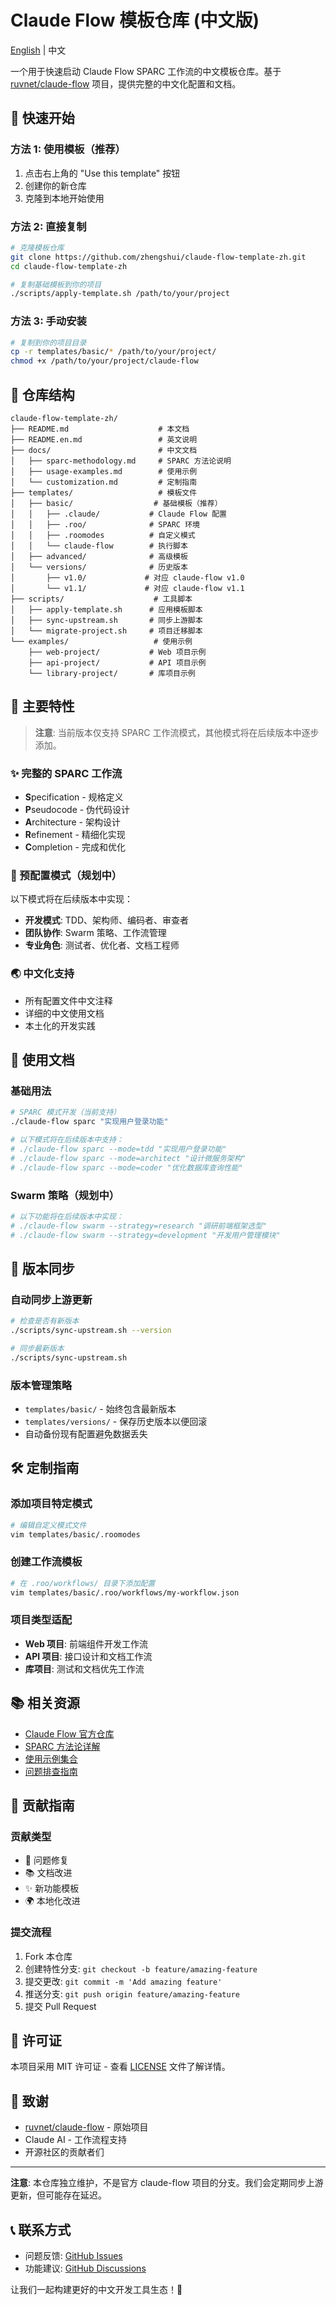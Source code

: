 # Claude Flow 模板仓库 (中文版)

[English](./README.en.md) | 中文

一个用于快速启动 Claude Flow SPARC 工作流的中文模板仓库。基于 [ruvnet/claude-flow](https://github.com/ruvnet/claude-flow) 项目，提供完整的中文化配置和文档。

## 🚀 快速开始

### 方法 1: 使用模板（推荐）
1. 点击右上角的 "Use this template" 按钮
2. 创建你的新仓库
3. 克隆到本地开始使用

### 方法 2: 直接复制
```bash
# 克隆模板仓库
git clone https://github.com/zhengshui/claude-flow-template-zh.git
cd claude-flow-template-zh

# 复制基础模板到你的项目
./scripts/apply-template.sh /path/to/your/project
```

### 方法 3: 手动安装
```bash
# 复制到你的项目目录
cp -r templates/basic/* /path/to/your/project/
chmod +x /path/to/your/project/claude-flow
```

## 📁 仓库结构

```
claude-flow-template-zh/
├── README.md                    # 本文档
├── README.en.md                 # 英文说明
├── docs/                        # 中文文档
│   ├── sparc-methodology.md     # SPARC 方法论说明
│   ├── usage-examples.md        # 使用示例
│   └── customization.md         # 定制指南
├── templates/                   # 模板文件
│   ├── basic/                  # 基础模板（推荐）
│   │   ├── .claude/           # Claude Flow 配置
│   │   ├── .roo/              # SPARC 环境
│   │   ├── .roomodes          # 自定义模式
│   │   └── claude-flow        # 执行脚本
│   ├── advanced/              # 高级模板
│   └── versions/              # 历史版本
│       ├── v1.0/             # 对应 claude-flow v1.0
│       └── v1.1/             # 对应 claude-flow v1.1
├── scripts/                    # 工具脚本
│   ├── apply-template.sh      # 应用模板脚本
│   ├── sync-upstream.sh       # 同步上游脚本
│   └── migrate-project.sh     # 项目迁移脚本
└── examples/                   # 使用示例
    ├── web-project/           # Web 项目示例
    ├── api-project/           # API 项目示例
    └── library-project/       # 库项目示例
```

## 🎯 主要特性

> **注意**: 当前版本仅支持 SPARC 工作流模式，其他模式将在后续版本中逐步添加。

### ✨ 完整的 SPARC 工作流
- **S**pecification - 规格定义
- **P**seudocode - 伪代码设计  
- **A**rchitecture - 架构设计
- **R**efinement - 精细化实现
- **C**ompletion - 完成和优化

### 🔧 预配置模式（规划中）
以下模式将在后续版本中实现：
- **开发模式**: TDD、架构师、编码者、审查者
- **团队协作**: Swarm 策略、工作流管理
- **专业角色**: 测试者、优化者、文档工程师

### 🌏 中文化支持
- 所有配置文件中文注释
- 详细的中文使用文档
- 本土化的开发实践

## 📖 使用文档

### 基础用法
```bash
# SPARC 模式开发（当前支持）
./claude-flow sparc "实现用户登录功能"

# 以下模式将在后续版本中支持：
# ./claude-flow sparc --mode=tdd "实现用户登录功能"
# ./claude-flow sparc --mode=architect "设计微服务架构"
# ./claude-flow sparc --mode=coder "优化数据库查询性能"
```

### Swarm 策略（规划中）
```bash
# 以下功能将在后续版本中实现：
# ./claude-flow swarm --strategy=research "调研前端框架选型"
# ./claude-flow swarm --strategy=development "开发用户管理模块"
```

## 🔄 版本同步

### 自动同步上游更新
```bash
# 检查是否有新版本
./scripts/sync-upstream.sh --version

# 同步最新版本
./scripts/sync-upstream.sh
```

### 版本管理策略
- `templates/basic/` - 始终包含最新版本
- `templates/versions/` - 保存历史版本以便回滚
- 自动备份现有配置避免数据丢失

## 🛠️ 定制指南

### 添加项目特定模式
```bash
# 编辑自定义模式文件
vim templates/basic/.roomodes
```

### 创建工作流模板
```bash
# 在 .roo/workflows/ 目录下添加配置
vim templates/basic/.roo/workflows/my-workflow.json
```

### 项目类型适配
- **Web 项目**: 前端组件开发工作流
- **API 项目**: 接口设计和文档工作流  
- **库项目**: 测试和文档优先工作流

## 📚 相关资源

- [Claude Flow 官方仓库](https://github.com/ruvnet/claude-flow)
- [SPARC 方法论详解](./docs/sparc-methodology.md)
- [使用示例集合](./docs/usage-examples.md)
- [问题排查指南](./docs/troubleshooting.md)

## 🤝 贡献指南

### 贡献类型
- 🐛 问题修复
- 📚 文档改进
- ✨ 新功能模板
- 🌍 本地化改进

### 提交流程
1. Fork 本仓库
2. 创建特性分支: `git checkout -b feature/amazing-feature`
3. 提交更改: `git commit -m 'Add amazing feature'`
4. 推送分支: `git push origin feature/amazing-feature`
5. 提交 Pull Request

## 📄 许可证

本项目采用 MIT 许可证 - 查看 [LICENSE](LICENSE) 文件了解详情。

## 🙏 致谢

- [ruvnet/claude-flow](https://github.com/ruvnet/claude-flow) - 原始项目
- Claude AI - 工作流程支持
- 开源社区的贡献者们

---

**注意**: 本仓库独立维护，不是官方 claude-flow 项目的分支。我们会定期同步上游更新，但可能存在延迟。

## 📞 联系方式

- 问题反馈: [GitHub Issues](https://github.com/zhengshui/claude-flow-template-zh/issues)
- 功能建议: [GitHub Discussions](https://github.com/zhengshui/claude-flow-template-zh/discussions)

让我们一起构建更好的中文开发工具生态！🚀
